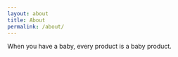 ```yaml
---
layout: about
title: About
permalink: /about/
---
```


When you have a baby, every product is a baby product.